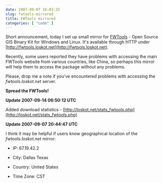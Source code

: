 ```yaml
---
date: 2007-09-07 16:03:33
slug: fwtools-mirrored
title: FWTools mirrored
categories: [ "code" ]
---
```


Short announcement, today I set up small mirror for [FWTools](http://fwtools.maptools.org/) - Open Source GIS Binary Kit for Windows and Linux. It's available through HTTP under [http://fwtools.loskot.net](http://fwtools.loskot.net).




Recently, some users reported they have problems with accessing the main FWTools website from various countries, like China, so perhaps this mirror will help them to access the package without any problems.




Please, drop me a note if you've encountered problems with accessing the _fwtools.loskot.net_ server.





**Spread the FWTools!**





**Update 2007-09-14 06:50:12 UTC**




Added download statistics - [http://loskot.net/stats_fwtools.php](http://loskot.net/stats_fwtools.php)





**Update 2007-09-07 20:44:47 UTC**




I think it may be helpful if users know geographical location of the _fwtools.loskot.net_ mirror:




  * IP: 67.19.42.2


  * City: Dallas Texas


  * Country: United States


  * Time Zone: CST



